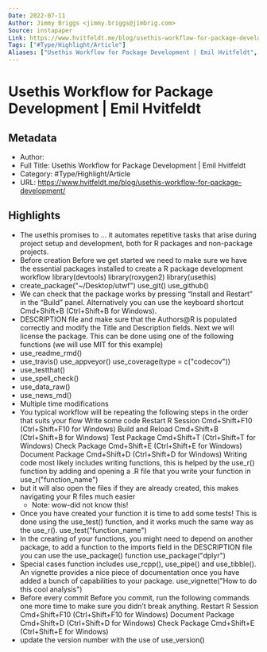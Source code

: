 ```yaml
---
Date: 2022-07-11
Author: Jimmy Briggs <jimmy.briggs@jimbrig.com>
Source: instapaper
Link: https://www.hvitfeldt.me/blog/usethis-workflow-for-package-development/
Tags: ["#Type/Highlight/Article"]
Aliases: ["Usethis Workflow for Package Development | Emil Hvitfeldt", "Usethis Workflow for Package Development | Emil Hvitfeldt"]
---
```

# Usethis Workflow for Package Development | Emil Hvitfeldt

## Metadata
- Author: 
- Full Title: Usethis Workflow for Package Development | Emil Hvitfeldt
- Category: #Type/Highlight/Article
- URL: https://www.hvitfeldt.me/blog/usethis-workflow-for-package-development/

## Highlights
- The usethis promises to
  … it automates repetitive tasks that arise during project setup and development, both for R packages and non-package projects.
- Before creation
  Before we get started we need to make sure we have the essential packages installed to create a R package development workflow
  library(devtools)
  library(roxygen2)
  library(usethis)
- create_package("~/Desktop/utwf")
  use_git()
  use_github()
- We can check that the package works by pressing “Install and Restart” in the “Build” panel. Alternatively you can use the keyboard shortcut Cmd+Shift+B (Ctrl+Shift+B for Windows).
- DESCRIPTION file and make sure that the Authors@R is populated correctly and modify the Title and Description fields.
  Next we will license the package. This can be done using one of the following functions (we will use MIT for this example)
- use_readme_rmd()
- use_travis()
  use_appveyor()
  use_coverage(type = c("codecov"))
- use_testthat()
- use_spell_check()
- use_data_raw()
- use_news_md()
- Multiple time modifications
- You typical workflow will be repeating the following steps in the order that suits your flow
  Write some code
  Restart R Session Cmd+Shift+F10 (Ctrl+Shift+F10 for Windows)
  Build and Reload Cmd+Shift+B (Ctrl+Shift+B for Windows)
  Test Package Cmd+Shift+T (Ctrl+Shift+T for Windows)
  Check Package Cmd+Shift+E (Ctrl+Shift+E for Windows)
  Document Package Cmd+Shift+D (Ctrl+Shift+D for Windows)
  Writing code most likely includes writing functions, this is helped by the use_r() function by adding and opening a .R file that you write your function in
  use_r("function_name")
- but it will also open the files if they are already created, this makes navigating your R files much easier
    - Note: wow-did not know this!
- Once you have created your function it is time to add some tests! This is done using the use_test() function, and it works much the same way as the use_r().
  use_test("function_name")
- In the creating of your functions, you might need to depend on another package, to add a function to the imports field in the DESCRIPTION file you can use the use_package() function
  use_package("dplyr")
- Special cases function includes use_rcpp(), use_pipe() and use_tibble().
  An vignette provides a nice piece of documentation once you have added a bunch of capabilities to your package.
  use_vignette("How to do this cool analysis")
- Before every commit
  Before you commit, run the following commands one more time to make sure you didn’t break anything.
  Restart R Session Cmd+Shift+F10 (Ctrl+Shift+F10 for Windows)
  Document Package Cmd+Shift+D (Ctrl+Shift+D for Windows)
  Check Package Cmd+Shift+E (Ctrl+Shift+E for Windows)
- update the version number with the use of
  use_version()
